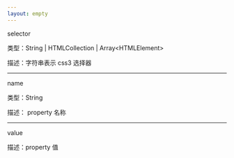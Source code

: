 ```yaml
---
layout: empty
---
```


selector

类型：String \| HTMLCollection \| Array\<HTMLElement\>

描述：字符串表示 css3 选择器

------------------------------

name

类型：String

描述： property 名称

------------------------------

value

描述：property 值